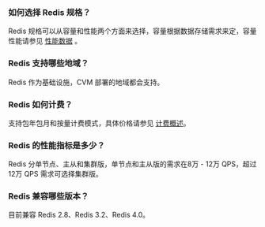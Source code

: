 ### 如何选择 Redis 规格？ 
Redis 规格可以从容量和性能两个方面来选择，容量根据数据存储需求来定，容量性能请参见 [性能数据](https://cloud.tencent.com/document/product/239/17952) 。

### Redis 支持哪些地域？ 
Redis 作为基础设施，CVM 部署的地域都会支持。

### Redis 如何计费？
支持包年包月和按量计费模式，具体价格请参见 [计费概述](https://cloud.tencent.com/document/product/239/9894)。

### Redis 的性能指标是多少？ 
Redis 分单节点、主从和集群版，单节点和主从版的需求在8万 - 12万 QPS，超过12万 QPS 需求可选择集群版。

### Redis 兼容哪些版本？ 
目前兼容 Redis 2.8、Redis 3.2、Redis 4.0。
